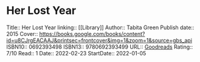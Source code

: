 # Her Lost Year

Title:: Her Lost Year
linking:: [[Library]] 
Author:: Tabita Green
Publish date:: 2015
Cover:: https://books.google.com/books/content?id=u8CJrgEACAAJ&printsec=frontcover&img=1&zoom=1&source=gbs_api
ISBN10:: 0692393498
ISBN13:: 9780692393499
URL:: [Goodreads](https://www.goodreads.com/search?qid=&q=9780692393499)
Rating:: 7/10
Read:: 1
Date:: 2022-02-23
StartDate:: 2022-01-05